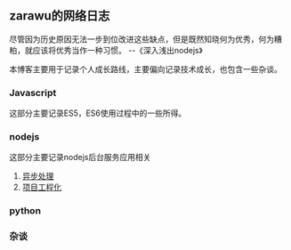 ## zarawu的网络日志

尽管因为历史原因无法一步到位改进这些缺点，但是既然知晓何为优秀，何为糟粕，就应该将优秀当作一种习惯。 --《深入浅出nodejs》

本博客主要用于记录个人成长路线，主要偏向记录技术成长，也包含一些杂谈。

### Javascript
这部分主要记录ES5，ES6使用过程中的一些所得。


### nodejs
这部分主要记录nodejs后台服务应用相关

1. [异步处理](/nodejs/about_asyc.md)
2. [项目工程化](/nodejs/about_project.md)

### python


### 杂谈
